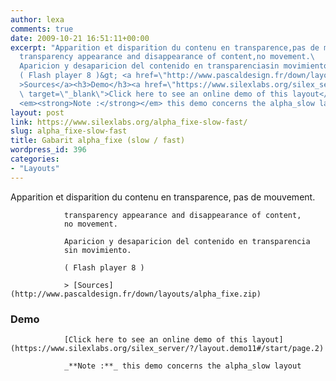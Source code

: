 ```yaml
---
author: lexa
comments: true
date: 2009-10-21 16:51:11+00:00
excerpt: "Apparition et disparition du contenu en transparence,pas de mouvement.\
  transparency appearance and disappearance of content,no movement.\
  Aparicion y desaparicion del contenido en transparenciasin movimiento.\
  ( Flash player 8 )&gt; <a href=\"http://www.pascaldesign.fr/down/layouts/alpha_fixe.zip\"\
  >Sources</a><h3>Demo</h3><a href=\"https://www.silexlabs.org/silex_server/?/layout.demo11#/start/page.2\"\
  \ target=\"_blank\">Click here to see an online demo of this layout</a>\
  <em><strong>Note :</strong></em> this demo concerns the alpha_slow layout"
layout: post
link: https://www.silexlabs.org/alpha_fixe-slow-fast/
slug: alpha_fixe-slow-fast
title: Gabarit alpha_fixe (slow / fast)
wordpress_id: 396
categories:
- "Layouts"
---
```


Apparition et disparition du contenu en transparence,
				pas de mouvement.

				transparency appearance and disappearance of content,
				no movement.

				Aparicion y desaparicion del contenido en transparencia
				sin movimiento.

				( Flash player 8 )

				> [Sources](http://www.pascaldesign.fr/down/layouts/alpha_fixe.zip)


### Demo


				[Click here to see an online demo of this layout](https://www.silexlabs.org/silex_server/?/layout.demo11#/start/page.2)

				_**Note :**_ this demo concerns the alpha_slow layout
